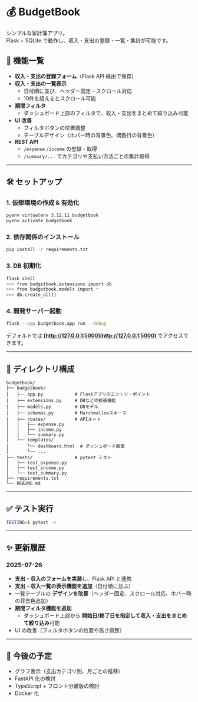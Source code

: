 # 💰 BudgetBook  

シンプルな家計簿アプリ。  
Flask + SQLite で動作し、収入・支出の登録・一覧・集計が可能です。  

## 🚀 機能一覧  

- **収入・支出の登録フォーム**（Flask API 経由で保存）
- **収入・支出の一覧表示**
  - 日付順に並び、ヘッダー固定・スクロール対応
  - 10件を超えるとスクロール可能
- **期間フィルタ**
  - ダッシュボード上部のフィルタで、収入・支出をまとめて絞り込み可能
- **UI 改善**
  - フィルタボタンの位置調整
  - テーブルデザイン（ホバー時の背景色、偶数行の背景色）
- **REST API**
  - `/expense` `/income` の登録・取得
  - `/summary/...` でカテゴリや支払い方法ごとの集計取得  

---

## 🛠️ セットアップ  

### 1. 仮想環境の作成 & 有効化  

```bash
pyenv virtualenv 3.12.11 budgetbook
pyenv activate budgetbook
````

### 2. 依存関係のインストール

```bash
pip install -r requirements.txt
```

### 3. DB 初期化

```bash
flask shell
>>> from budgetbook.extensions import db
>>> from budgetbook.models import *
>>> db.create_all()
```

### 4. 開発サーバー起動

```bash
flask --app budgetbook.app run --debug
```

デフォルトでは **[http://127.0.0.1:5000](http://127.0.0.1:5000)** でアクセスできます。

---

## 📂 ディレクトリ構成

```
budgetbook/
├── budgetbook/
│   ├── app.py            # Flaskアプリのエントリーポイント
│   ├── extensions.py     # DBなどの拡張機能
│   ├── models.py         # DBモデル
│   ├── schemas.py        # Marshmallowスキーマ
│   ├── routes/           # APIルート
│   │   ├── expense.py
│   │   ├── income.py
│   │   └── summary.py
│   └── templates/
│       └── dashboard.html  # ダッシュボード画面
│       └── ...
├── tests/                # pytest テスト
│   ├── test_expense.py
│   ├── test_income.py
│   └── test_summary.py
├── requirements.txt
└── README.md
```

---

## ✅ テスト実行

```bash
TESTING=1 pytest -v
```

---

## ✨ 更新履歴

### 2025-07-26

* **支出・収入のフォームを実装**し、Flask API と連携
* **支出・収入一覧の表示機能を追加**（日付順に並ぶ）
* 一覧テーブルの **デザインを改善**（ヘッダー固定、スクロール対応、ホバー時の背景色追加）
* **期間フィルタ機能を追加**
  * ダッシュボード上部から **開始日/終了日を指定して収入・支出をまとめて絞り込み**可能
* UI の改善（フィルタボタンの位置や高さ調整）

---

## 📌 今後の予定

* グラフ表示（支出カテゴリ別、月ごとの推移）
* FastAPI 化の検討
* TypeScript + フロント分離版の検討
* Docker 化
